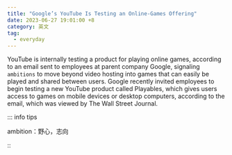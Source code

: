 ```yaml
---
title: "Google’s YouTube Is Testing an Online-Games Offering"
date: 2023-06-27 19:01:00 +8
category: 英文
tag:
  - everyday
---
```


YouTube is internally testing a product for playing online games, according to an email sent to employees at parent company Google, signaling `ambitions` to move beyond video hosting into games that can easily be played and shared between users. Google recently invited employees to begin testing a new YouTube product called Playables, which gives users access to games on mobile devices or desktop computers, according to the email, which was viewed by The Wall Street Journal.

::: info tips

ambition：野心，志向

::
